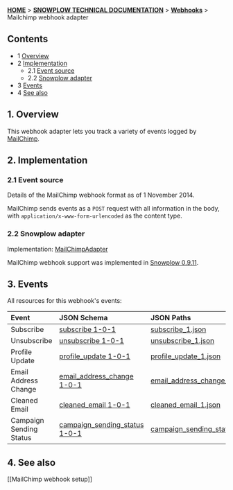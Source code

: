 <a name="top" />

[**HOME**](Home) > [**SNOWPLOW TECHNICAL DOCUMENTATION**](Snowplow-technical-documentation) > [**Webhooks**](Webhooks) > Mailchimp webhook adapter

## Contents

- 1 [Overview](#overview)
- 2 [Implementation](#implementation)
  - 2.1 [Event source](#source)
  - 2.2 [Snowplow adapter](#adapter)
- 3 [Events](#events)
- 4 [See also](#see-also)

<a name="overview" />

## 1. Overview

This webhook adapter lets you track a variety of events logged by [MailChimp][mailchimp-website].

<a name="implementation" />

## 2. Implementation

<a name="source" />

### 2.1 Event source

Details of the MailChimp webhook format as of 1 November 2014.

MailChimp sends events as a `POST` request with all information in the body, with `application/x-www-form-urlencoded` as the content type.

<a name="adapter" />

### 2.2 Snowplow adapter

Implementation: [MailChimpAdapter][mailchimp-adapter]

MailChimp webhook support was implemented in [Snowplow 0.9.11][snowplow-0.9.11].

<a name="events" />

## 3. Events

All resources for this webhook's events:

| **Event**      | **JSON Schema**                                  | **JSON Paths**                                    | **Redshift Table**                                     |
|:---------------|:-------------------------------------------------|:--------------------------------------------------|:-------------------------------------------------------|
| Subscribe               | [subscribe 1-0-1][subscribe-json-schema]               | [subscribe_1.json][subscribe-json-paths]               | [com_mailchimp_subscribe_1.sql][subscribe-sql]               |
| Unsubscribe             | [unsubscribe 1-0-1][unsubscribe-json-schema]           | [unsubscribe_1.json][unsubscribe-json-paths]           | [com_mailchimp_unsubscribe_1.sql][unsubscribe-sql]           |
| Profile Update          | [profile_update 1-0-1][profile-json-schema]            | [profile_update_1.json][profile-json-paths]            | [com_mailchimp_profile_update_1.sql][profile-sql]            |
| Email Address Change    | [email_address_change 1-0-1][email-change-json-schema] | [email_address_change_1.json][email-change-json-paths] | [com_mailchimp_email_address_change_1.sql][email-change-sql] |
| Cleaned Email           | [cleaned_email 1-0-1][email-clean-json-schema]         | [cleaned_email_1.json][email-clean-json-paths]         | [com_mailchimp_cleaned_email.sql][email-clean-sql]         |
| Campaign Sending Status | [campaign_sending_status 1-0-1][campaign-json-schema]  | [campaign_sending_status_1.json][campaign-json-paths]  | [com_mailchimp_campaign_sending_status_1.sql][campaign-sql]  |

<a name="see-also" />

## 4. See also

[[MailChimp webhook setup]]

[mailchimp-website]: http://mailchimp.com/

[mailchimp-adapter]: https://github.com/snowplow/snowplow/blob/master/3-enrich/scala-common-enrich/src/main/scala/com.snowplowanalytics.snowplow.enrich/common/adapters/registry/MailchimpAdapter.scala
[snowplow-0.9.11]: https://github.com/snowplow/snowplow/releases/tag/0.9.11

[subscribe-json-schema]: https://github.com/snowplow/iglu-central/tree/master/schemas/com.mailchimp/subscribe/jsonschema/1-0-0
[subscribe-json-paths]: https://github.com/snowplow/iglu-central/blob/master/jsonpaths/com.mailchimp/subscribe_1.json
[subscribe-sql]: https://github.com/snowplow/iglu-central/blob/master/sql/com.mailchimp/subscribe_1.sql

[unsubscribe-json-schema]: https://github.com/snowplow/iglu-central/tree/master/schemas/com.mailchimp/unsubscribe/jsonschema/1-0-0
[unsubscribe-json-paths]: https://github.com/snowplow/iglu-central/blob/master/jsonpaths/com.mailchimp/unsubscribe_1.json
[unsubscribe-sql]: https://github.com/snowplow/iglu-central/blob/master/sql/com.mailchimp/unsubcribe_1.sql

[profile-json-schema]: https://github.com/snowplow/iglu-central/tree/master/schemas/com.mailchimp/profile_update/jsonschema/1-0-0
[profile-json-paths]: https://github.com/snowplow/iglu-central/blob/master/jsonpaths/com.mailchimp/profile_update_1.json
[profile-sql]: https://github.com/snowplow/iglu-central/blob/master/sql/com.mailchimp/profile_update_1.sql

[email-change-json-schema]: https://github.com/snowplow/iglu-central/tree/master/schemas/com.mailchimp/email_address_change/jsonschema/1-0-0
[email-change-json-paths]: https://github.com/snowplow/iglu-central/blob/master/jsonpaths/com.mailchimp/email_address_change_1.json
[email-change-sql]: https://github.com/snowplow/iglu-central/blob/master/sql/com.mailchimp/email_address_change_1.sql

[email-clean-json-schema]: https://github.com/snowplow/iglu-central/tree/master/schemas/com.mailchimp/cleaned_email/jsonschema/1-0-0
[email-clean-json-paths]: https://github.com/snowplow/iglu-central/blob/master/jsonpaths/com.mailchimp/cleaned_email_1.json
[email-clean-sql]: https://github.com/snowplow/iglu-central/blob/master/sql/com.mailchimp/cleaned_email_1.sql

[campaign-json-schema]: https://github.com/snowplow/iglu-central/tree/master/schemas/com.mailchimp/campaign_sending_status/jsonschema/1-0-0
[campaign-json-paths]: https://github.com/snowplow/iglu-central/blob/master/jsonpaths/com.mailchimp/campaign_sending_status_1.json
[campaign-sql]: https://github.com/snowplow/iglu-central/blob/master/sql/com.mailchimp/campaign_sending_status_1.sql
